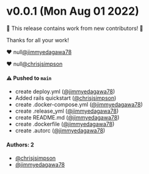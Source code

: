 # v0.0.1 (Mon Aug 01 2022)

:tada: This release contains work from new contributors! :tada:

Thanks for all your work!

:heart: null[@jimmyedagawa78](https://github.com/jimmyedagawa78)

:heart: null[@chrisjsimpson](https://github.com/chrisjsimpson)

#### ⚠️ Pushed to `main`

- create deploy.yml ([@jimmyedagawa78](https://github.com/jimmyedagawa78))
- Added rails quickstart ([@chrisjsimpson](https://github.com/chrisjsimpson))
- create .docker-compose.yml ([@jimmyedagawa78](https://github.com/jimmyedagawa78))
- create .release_yml ([@jimmyedagawa78](https://github.com/jimmyedagawa78))
- create README.md ([@jimmyedagawa78](https://github.com/jimmyedagawa78))
- create .dockerfile ([@jimmyedagawa78](https://github.com/jimmyedagawa78))
- create .autorc ([@jimmyedagawa78](https://github.com/jimmyedagawa78))

#### Authors: 2

- [@chrisjsimpson](https://github.com/chrisjsimpson)
- [@jimmyedagawa78](https://github.com/jimmyedagawa78)
